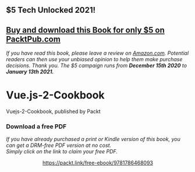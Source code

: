 


## $5 Tech Unlocked 2021!
[Buy and download this Book for only $5 on PacktPub.com](https://www.packtpub.com/product/vue-js-2-cookbook/9781786468093)
-----
*If you have read this book, please leave a review on [Amazon.com](https://www.amazon.com/gp/product/1786468093).     Potential readers can then use your unbiased opinion to help them make purchase decisions. Thank you. The $5 campaign         runs from __December 15th 2020__ to __January 13th 2021.__*

# Vue.js-2-Cookbook
Vuejs-2-Cookbook, published by Packt
### Download a free PDF

 <i>If you have already purchased a print or Kindle version of this book, you can get a DRM-free PDF version at no cost.<br>Simply click on the link to claim your free PDF.</i>
<p align="center"> <a href="https://packt.link/free-ebook/9781786468093">https://packt.link/free-ebook/9781786468093 </a> </p>